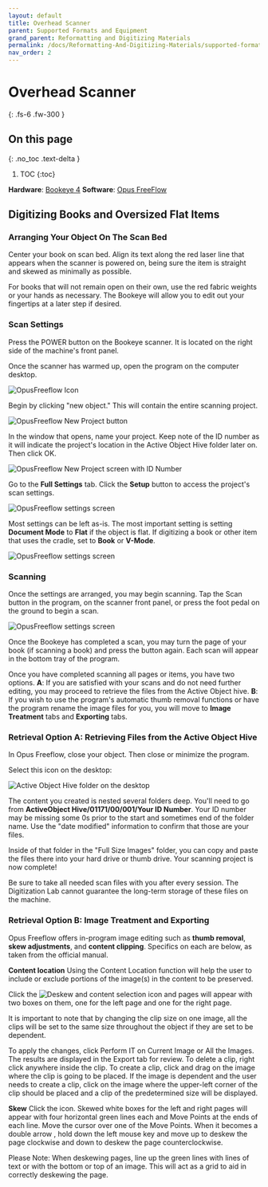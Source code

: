 ```yaml
---
layout: default
title: Overhead Scanner
parent: Supported Formats and Equipment
grand_parent: Reformatting and Digitizing Materials
permalink: /docs/Reformatting-And-Digitizing-Materials/supported-formats-and-equipment/overhead-scanning/
nav_order: 2
---
```


# Overhead Scanner
{: .fs-6 .fw-300 }

## On this page
{: .no_toc .text-delta }

1. TOC
{:toc}

__Hardware__: [Bookeye 4](https://intranet.lib.wvu.edu/download/attachments/68551499/bookeye4v1a-operation-manual.pdf?version=1&modificationDate=1658686346846&api=v2)
__Software__: [Opus FreeFlow](https://intranet.lib.wvu.edu/download/attachments/73990166/opus-freeflow-usermanual.pdf?version=1&modificationDate=1664376852012&api=v2)

## Digitizing Books and Oversized Flat Items

### Arranging Your Object On The Scan Bed

Center your book on scan bed. Align its text along the red laser line that appears when the scanner is powered on, being sure the item is straight and skewed as minimally as possible.

For books that will not remain open on their own, use the red fabric weights or your hands as necessary. The Bookeye will allow you to edit out your fingertips at a later step if desired.

### Scan Settings

Press the POWER button on the Bookeye scanner. It is located on the right side of the machine's front panel.

Once the scanner has warmed up, open the program on the computer desktop.

<img src="https://elizajames.github.io/digital-preservation-documentation/assets/images/digitization/WL-DigitizingBooksandOversizedFlatItems-271122-0153-10_Page_1_Image_0001.jpg" alt="OpusFreeflow Icon">

Begin by clicking "new object." This will contain the entire scanning project.

<img src="https://elizajames.github.io/digital-preservation-documentation/assets/images/digitization/WL-DigitizingBooksandOversizedFlatItems-271122-0153-10_Page_1_Image_0002.jpg" alt="OpusFreeflow New Project button">

In the window that opens, name your project. Keep note of the ID number as it will indicate the project's location in the Active Object Hive folder later on. Then click OK.

<img src="https://elizajames.github.io/digital-preservation-documentation/assets/images/digitization/WL-DigitizingBooksandOversizedFlatItems-271122-0153-10_Page_2_Image_0001.jpg" alt="OpusFreeflow New Project screen with ID Number">

Go to the __Full Settings__ tab. Click the __Setup__ button to access the project's scan settings.

<img src="https://elizajames.github.io/digital-preservation-documentation/assets/images/digitization/
WL-DigitizingBooksandOversizedFlatItems-271122-0153-10_Page_2_Image_0002.jpg" alt="OpusFreeflow settings screen">

Most settings can be left as-is. The most important setting is setting __Document Mode__ to __Flat__ if the object is flat. If digitizing a book or other item that uses the cradle, set to __Book__ or __V-Mode__.

<img src="https://elizajames.github.io/digital-preservation-documentation/assets/images/digitization/
WL-DigitizingBooksandOversizedFlatItems-271122-0153-10_Page_3_Image_0001.jpg" alt="OpusFreeflow settings screen">

### Scanning

Once the settings are arranged, you may begin scanning. Tap the Scan button in the program, on the scanner front panel, or press the foot pedal on the ground to begin a scan.

<img src="https://elizajames.github.io/digital-preservation-documentation/assets/images/digitization/WL-DigitizingBooksandOversizedFlatItems-271122-0153-10_Page_3_Image_0002.jpg" alt="OpusFreeflow settings screen">

Once the Bookeye has completed a scan, you may turn the page of your book (if scanning a book) and press the button again. Each scan will appear in the bottom tray of the program.

Once you have completed scanning all pages or items, you have two options. __A__: If you are satisfied with your scans and do not need further editing, you may proceed to retrieve the files from the Active Object hive. __B__: If you wish to use the program's automatic thumb removal functions or have the program rename the image files for you, you will move to __Image Treatment__ tabs and __Exporting__ tabs.

### Retrieval Option A: Retrieving Files from the Active Object Hive

In Opus Freeflow, close your object. Then close or minimize the program.

Select this icon on the desktop:

<img src="https://elizajames.github.io/digital-preservation-documentation/assets/images/digitization/WL-DigitizingBooksandOversizedFlatItems-271122-0153-10_Page_4_Image_0001.jpg" alt="Active Object Hive folder on the desktop">

The content you created is nested several folders deep. You'll need to go from __ActiveObject Hive/01171/00/001/Your ID Number__. Your ID number may be missing some 0s prior to the start and sometimes end of the folder name. Use the "date modified" information to confirm that those are your files.

Inside of that folder in the "Full Size Images" folder, you can copy and paste the files there into your hard drive or thumb drive. Your scanning project is now complete!

Be sure to take all needed scan files with you after every session. The Digitization Lab cannot guarantee the long-term storage of these files on
the machine.

### Retrieval Option B: Image Treatment and Exporting

Opus Freeflow offers in-program image editing such as __thumb removal__, __skew adjustments__, and __content clipping__. Specifics on each are below, as taken from the official manual.

__Content location__
Using the Content Location function will help the user to include or exclude portions of the image(s) in the content to be preserved. 

Click the ![Deskew and content selection](https://elizajames.github.io/digital-preservation-documentation/assets/images/digitization/OpusFreeFlowIcon1.png) icon and pages will appear with two boxes on them, one for the left page and one for the right page.

It is important to note that by changing the clip size on one image, all the clips will be set to the same size throughout the object if they are set to be dependent.

To apply the changes, click Perform IT on Current Image or All the Images. The results are displayed in the Export tab for review. To delete a clip, right click anywhere inside the clip. To create a clip, click and drag on the image where the clip is going to be placed. If the image is dependent and the user needs to create a clip, click on the image where the upper-left corner of the clip should be placed and a clip of the predetermined size will be displayed.

__Skew__
Click the icon. Skewed white boxes for the left and right pages will appear with four horizontal green lines each and Move Points at the ends of each line. Move the cursor over one of the Move Points. When it becomes a double arrow , hold down the left mouse key and move up to deskew the page clockwise and down to deskew the page counterclockwise.

Please Note: When deskewing pages, line up the green lines with lines of text or with the bottom or top of an image. This will act as a grid to aid in correctly deskewing the page.